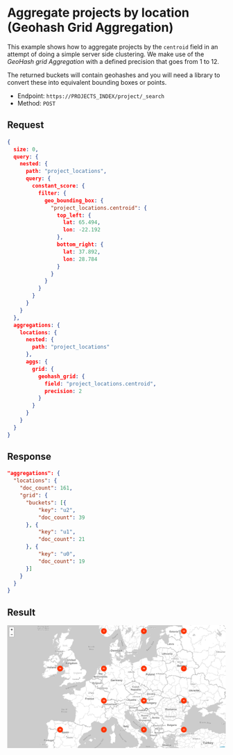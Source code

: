 # Aggregate projects by location (Geohash Grid Aggregation)

This example shows how to aggregate projects by the `centroid` field in an attempt of doing a simple server side clustering. We make use of the _GeoHash grid Aggregation_ with a defined precision that goes from 1 to 12.

The returned buckets will contain geohashes and you will need a library to convert these into equivalent bounding boxes or points.

* Endpoint: `https://PROJECTS_INDEX/project/_search`
* Method: `POST`

## Request

```json
{
  size: 0,
  query: {
    nested: {
      path: "project_locations",
      query: {
        constant_score: {
          filter: {
            geo_bounding_box: {
              "project_locations.centroid": {
                top_left: {
                  lat: 65.494,
                  lon: -22.192
                },
                bottom_right: {
                  lat: 37.892,
                  lon: 28.784
                }
              }
            }
          }
        }
      }
    }
  },
  aggregations: {
    locations: {
      nested: {
        path: "project_locations"
      },
      aggs: {
        grid: {
          geohash_grid: {
            field: "project_locations.centroid",
            precision: 2
          }
        }
      }
    }
  }
}
```

## Response

```json
"aggregations": {
  "locations": {
    "doc_count": 161,
    "grid": {
      "buckets": [{
          "key": "u2",
          "doc_count": 39
      }, {
          "key": "u1",
          "doc_count": 21
      }, {
          "key": "u0",
          "doc_count": 19
      }]
    }
  }
}
```

## Result

![GeoHash grid Aggregation](./aggregation_geohash.gif)
